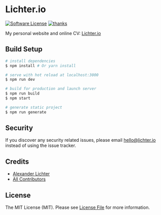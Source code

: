 # Lichter.io

[![Software License](https://img.shields.io/badge/license-MIT-brightgreen.svg?style=flat-square)](LICENSE.md)
[![thanks](https://img.shields.io/badge/thanks-%E2%99%A5-ff69b4.svg)](https://thanks.lichter.io/)

My personal website and online CV: [Lichter.io](https://lichter.io)

## Build Setup

``` bash
# install dependencies
$ npm install # Or yarn install

# serve with hot reload at localhost:3000
$ npm run dev

# build for production and launch server
$ npm run build
$ npm start

# generate static project
$ npm run generate
```

## Security

If you discover any security related issues, please email hello@lichter.io instead of using the issue tracker.

## Credits

- [Alexander Lichter](https://github.com/manniL)
- [All Contributors](../../contributors)


## License

The MIT License (MIT). Please see [License File](LICENSE.md) for more information.
